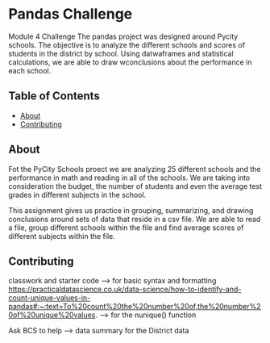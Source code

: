 

# Pandas Challenge 
Module 4 Challenge
The pandas project was designed around Pycity schools. The objective is to analyze the different schools and scores of students in the district by school. Using datwaframes and statistical calculations, we are able to draw wconclusions about the performance in each school.

## Table of Contents

- [About](#about)
- [Contributing](#contributing)

## About
Fot the PyCity Schools proect we are analyzing 25 different schools and the performance in math and reading in all of the schools. We are taking into consideration the budget, the number of students and even the average test grades in different subjects in the school. 

This assignment gives us practice in grouping, summarizing, and drawing conclusions around sets of data that reside in a csv file. We are able to read a file, group different schools within the file and find average scores of different subjects within the file. 



## Contributing
classwork and starter code --> for basic syntax and formatting
 https://practicaldatascience.co.uk/data-science/how-to-identify-and-count-unique-values-in-pandas#:~:text=To%20count%20the%20number%20of,the%20number%20of%20unique%20values. --> for the nunique() function

Ask BCS to help --> data summary for the District data

